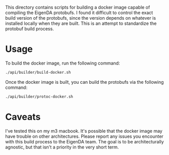 This directory contains scripts for building a docker image capable of compiling the EigenDA protobufs. I found
it difficult to control the exact build version of the protobufs, since the version depends on whatever is installed
locally when they are built. This is an attempt to standardize the protobuf build process.

# Usage

To build the docker image, run the following command:

```bash
./api/builder/build-docker.sh
```

Once the docker image is built, you can build the protobufs via the following command:

```bash
./api/builder/protoc-docker.sh
```

# Caveats

I've tested this on my m3 macbook. It's possible that the docker image may have trouble on other architectures.
Please report any issues you encounter with this build process to the EigenDA team. The goal is to be architecturally
agnostic, but that isn't a priority in the very short term.
